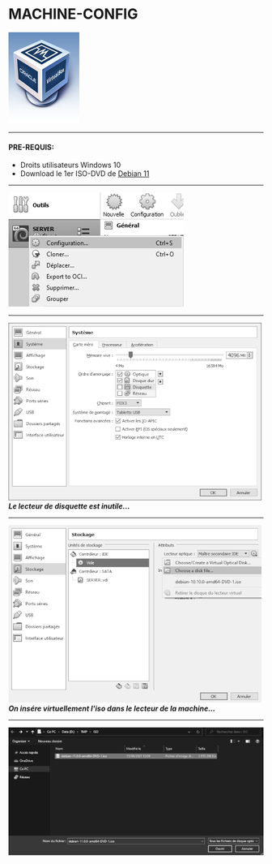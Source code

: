 # MACHINE-CONFIG
![screenshot0](IMG/vbox-logo.png)  
___

#### PRE-REQUIS:
- Droits utilisateurs Windows 10
- Download le 1er ISO-DVD de [Debian 11](https://cdimage.debian.org/debian-cd/current/amd64/iso-dvd/ "Debian 11")
___

![screenshot2](IMG/04-machine-config/01.png) 
___
![screenshot2](IMG/04-machine-config/02.png)  
***Le lecteur de disquette est inutile...***
___
![screenshot3](IMG/04-machine-config/03.png)  
***On insére virtuellement l'iso dans le lecteur de la machine...***
___
![screenshot4](IMG/04-machine-config/04.png)  